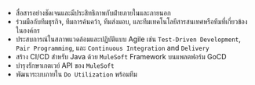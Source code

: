 - สื่อสารอย่างชัดเจนและมีประสิทธิภาพกับฝ่ายภายในและภายนอก
- ร่วมมือกับทีมธุรกิจ, ทีมการค้นคว้า, ทีมส่งมอบ, และทีมเทคโนโลยีสารสนเทศหรือทีมที่เกี่ยวข้องในองค์กร
- ประสบการณ์ในสภาพแวดล้อมและปฏิบัติแบบ Agile เช่น `Test-Driven Development`, `Pair Programming`, และ `Continuous Integration` and `Delivery`
- สร้าง CI/CD สำหรับ Java ด้วย `MuleSoft` Framework บนแพลตฟอร์ม GoCD
- บำรุงรักษาเกตเวย์ API ของ `MuleSoft`
- พัฒนาระบบภายใน `Do Utilization` พร้อมทีม
